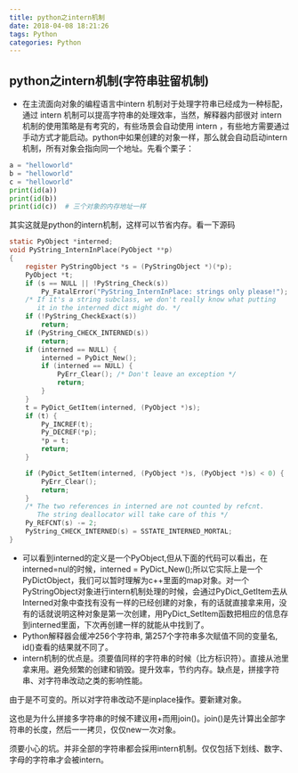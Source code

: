```yaml
---
title: python之intern机制
date: 2018-04-08 18:21:26
tags: Python
categories: Python
---
```


## python之intern机制(字符串驻留机制)
* 在主流面向对象的编程语言中intern 机制对于处理字符串已经成为一种标配，通过 intern 机制可以提高字符串的处理效率，当然，解释器内部很对 intern 机制的使用策略是有考究的，有些场景会自动使用 intern ，有些地方需要通过手动方式才能启动。python中如果创建的对象一样，那么就会自动启动intern机制，所有对象会指向同一个地址。先看个栗子：
```python
a = "helloworld"
b = "helloworld"
c = "helloworld"
print(id(a))
print(id(b))
print(id(c))  # 三个对象的内存地址一样
```
其实这就是python的intern机制，这样可以节省内存。看一下源码
```c
static PyObject *interned;
void PyString_InternInPlace(PyObject **p)
{
    register PyStringObject *s = (PyStringObject *)(*p);
    PyObject *t;
    if (s == NULL || !PyString_Check(s))
        Py_FatalError("PyString_InternInPlace: strings only please!");
    /* If it's a string subclass, we don't really know what putting
       it in the interned dict might do. */
    if (!PyString_CheckExact(s))
        return;
    if (PyString_CHECK_INTERNED(s))
        return;
    if (interned == NULL) {
        interned = PyDict_New();
        if (interned == NULL) {
            PyErr_Clear(); /* Don't leave an exception */
            return;
        }
    }
    t = PyDict_GetItem(interned, (PyObject *)s);
    if (t) {
        Py_INCREF(t);
        Py_DECREF(*p);
        *p = t;
        return;
    }

    if (PyDict_SetItem(interned, (PyObject *)s, (PyObject *)s) < 0) {
        PyErr_Clear();
        return;
    }
    /* The two references in interned are not counted by refcnt.
       The string deallocator will take care of this */
    Py_REFCNT(s) -= 2;
    PyString_CHECK_INTERNED(s) = SSTATE_INTERNED_MORTAL;
}
```
* 可以看到interned的定义是一个PyObject,但从下面的代码可以看出，在interned=nul的时候，interned = PyDict_New();所以它实际上是一个PyDictObject，我们可以暂时理解为c++里面的map对象。对一个PyStringObject对象进行intern机制处理的时候，会通过PyDict_GetItem去从Interned对象中查找有没有一样的已经创建的对象，有的话就直接拿来用，没有的话就说明这种对象是第一次创建，用PyDict_SetItem函数把相应的信息存到interned里面，下次再创建一样的就能从中找到了。
* Python解释器会缓冲256个字符串, 第257个字符串多次赋值不同的变量名, id()查看的结果就不同了。
* intern机制的优点是。须要值同样的字符串的时候（比方标识符）。直接从池里拿来用。避免频繁的创建和销毁。提升效率，节约内存。缺点是，拼接字符串、对字符串改动之类的影响性能。

由于是不可变的。所以对字符串改动不是inplace操作。要新建对象。

这也是为什么拼接多字符串的时候不建议用+而用join()。join()是先计算出全部字符串的长度，然后一一拷贝，仅仅new一次对象。

须要小心的坑。并非全部的字符串都会採用intern机制。仅仅包括下划线、数字、字母的字符串才会被intern。





